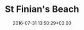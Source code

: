 ---
title:		"St Finian's Beach"
type:		"photos"
mediatype:		"upload"
location:		"Kerry, Ireland"
date:		"2016-07-31 13:50:29+00:00"
album:		"landscapes"
filename:		"st-finians-beach.md"
series:		"kerry"
cl_public_id:		"landscapes/st-finians-beach"
cl_version:		1497004750
format:		"tiff"
bytes:		5319420
width:		2560
height:		1440
colours:
- "#B0BCC3"
- "#7E8C93"
- "#45433D"
- "#353D36"
- "#636C66"
- "#5F5B56"
- "#61625B"
- "#787A80"
- "#322E22"
- "#2C321C"
exposure_mode:		"Auto"
program:		"Aperture-priority AE"
aperture:		"4.5"
focal_length:		"16.0 mm"
iso:		"200"
shutter_speed:		"1/640"
metering:		"Multi-segment"
flash:		"Off, Did not fire"
white_balance:		"Custom"
colour_temp:		"5200"
has_crop:		"true"
orientation:		"Horizontal (normal)"
camera_model:		"NIKON D800"
lens_info:		"16mm f/2.8"
artist: "Matt Finucane"
x_resolution:		"300"
y_resolution:		"300"
---